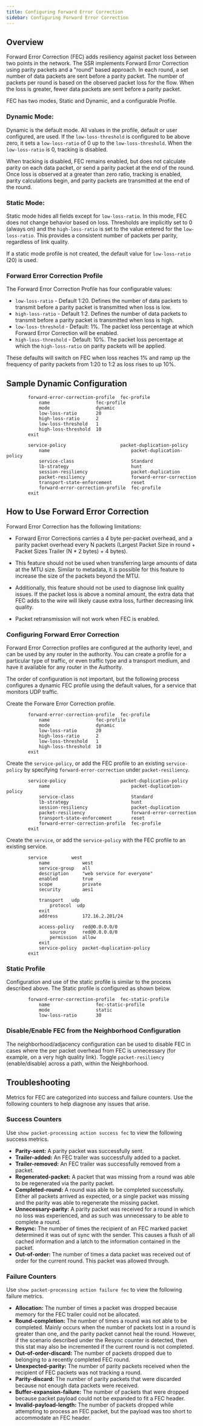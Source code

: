 ```yaml
---
title: Configuring Forward Error Correction
sidebar: Configuring Forward Error Correction
---
```


## Overview

Forward Error Correction (FEC) adds resiliency against packet loss between two points in the network. The SSR implements Forward Error Correction using parity packets and a "round" based approach. In each round, a set number of data packets are sent before a parity packet. The number of packets per round is based on the observed packet loss for the flow. When the loss is greater, fewer data packets are sent before a parity packet.  

FEC has two modes, Static and Dynamic, and a configurable Profile. 

### Dynamic Mode: 

Dynamic is the default mode. All values in the profile, default or user configured, are used. If the `low-loss-threshold` is configured to be above zero, it sets a `low-loss-ratio` of 0 up to the `low-loss-threshold`. When the `low-loss-ratio` is 0, tracking is disabled.  

When tracking is disabled, FEC remains enabled, but does not calculate parity on each data packet, or send a parity packet at the end of the round. Once loss is observed at a greater than zero ratio, tracking is enabled, parity calculations begin, and parity packets are transmitted at the end of the round.

### Static Mode: 

Static mode hides all fields except for `low-loss-ratio`. In this mode, FEC does not change behavior based on loss. Thresholds are implicitly set to 0 (always on) and the `high-loss-ratio` is set to the value entered for the `low-loss-ratio`. This provides a consistent number of packets per parity, regardless of link quality.

If a static mode profile is not created, the default value for `low-loss-ratio` (20) is used.  

### Forward Error Correction Profile

The Forward Error Correction Profile has four configurable values:
* `low-loss-ratio` - Default 1:20. Defines the number of data packets to transmit before a parity packet is transmitted when loss is low.
* `high-loss-ratio` - Default 1:2. Defines the number of data packets to transmit before a parity packet is transmitted when loss is high.
* `low-loss-threshold` - Default: 1%. The packet loss percentage at which Forward Error Correction will be enabled.
* `high-loss-threshold` - Default: 10%. The packet loss percentage at which the `high-loss-ratio` on parity packets will be applied.

These defaults will switch on FEC when loss reaches 1% and ramp up the frequency of parity packets from 1:20 to 1:2 as loss rises to up 10%.

## Sample Dynamic Configuration

```
        forward-error-correction-profile  fec-profile
            name                 fec-profile
            mode                 dynamic
            low-loss-ratio       20
            high-loss-ratio      2
            low-loss-threshold   1
            high-loss-threshold  10
        exit
```

```
        service-policy                    packet-duplication-policy
            name                              packet-duplication-policy
            service-class                     Standard
            lb-strategy                       hunt
            session-resiliency                packet-duplication
            packet-resiliency                 forward-error-correction
            transport-state-enforcement       reset
            forward-error-correction-profile  fec-profile
        exit
```

## How to Use Forward Error Correction

Forward Error Correction has the following limitations:

- Forward Error Corrections carries a 4 byte per-packet overhead, and a parity packet overhead every N packets (Largest Packet Size in round + Packet Sizes Trailer (N * 2 bytes) + 4 bytes).

- This feature should not be used when transferring large amounts of data at the MTU size. Similar to metadata, it is possible for this feature to increase the size of the packets beyond the MTU.

- Additionally, this feature should not be used to diagnose link quality issues. If the packet loss is above a nominal amount, the extra data that FEC adds to the wire will likely cause extra loss, further decreasing link quality. 

- Packet retransmission will not work when FEC is enabled. 

### Configuring Forward Error Correction

Forward Error Correction profiles are configured at the authority level, and can be used by any router in the authority. You can create a profile for a particular type of traffic, or even traffic type and a transport medium, and have it available for any router in the Authority.

The order of configuration is not important, but the following process configures a dynamic FEC profile using the default values, for a service that monitors UDP traffic.

Create the Forware Error Correction profile.
```
        forward-error-correction-profile  fec-profile
            name                 fec-profile
            mode                 dynamic
            low-loss-ratio       20
            high-loss-ratio      2
            low-loss-threshold   1
            high-loss-threshold  10
        exit
```

Create the `service-policy`, or add the FEC profile to an existing `service-policy` by specifying `forward-error-correction` under `packet-resiliency`.
```
        service-policy                    packet-duplication-policy
            name                              packet-duplication-policy
            service-class                     Standard
            lb-strategy                       hunt
            session-resiliency                packet-duplication
            packet-resiliency                 forward-error-correction
            transport-state-enforcement       reset
            forward-error-correction-profile  fec-profile
        exit
```

Create the `service`, or add the `service-policy` with the FEC profile to an existing service.
```
        service         west
            name            west
            service-group   all
            description     "web service for everyone"
            enabled         true
            scope           private
            security        aes1

            transport   udp
                protocol  udp
            exit
            address         172.16.2.201/24

            access-policy   red@0.0.0.0/0
                source      red@0.0.0.0/0
                permission  allow
            exit
            service-policy  packet-duplication-policy
        exit
```

### Static Profile

Configuration and use of the static profile is similar to the process described above. The Static profile is configured as shown below. 

```
        forward-error-correction-profile  fec-static-profile
            name                 fec-static-profile
            mode                 static
            low-loss-ratio       30
```

### Disable/Enable FEC from the Neighborhood Configuration

The neighborhood/adjacency configuration can be used to disable FEC in cases where the per packet overhead from FEC is unnecessary (for example, on a very high quality link). Toggle `packet-resiliency` (enable/disable) across a path, within the Neighborhood.

## Troubleshooting

Metrics for FEC are categorized into success and failure counters. Use the following counters to help diagnose any issues that arise.

### Success Counters

Use `show packet-processing action success fec` to view the following success metrics.

- **Parity-sent:**  A parity packet was successfully sent.
- **Trailer-added:** An FEC trailer was successfully added to a packet.
- **Trailer-removed:** An FEC trailer was successfully removed from a packet.
- **Regenerated-packet:** A packet that was missing from a round was able to be regenerated via the parity packet.
- **Completed-round:** A round was able to be completed successfully. Either all packets arrived as expected, or a single packet was missing and the parity was able to regenerate the missing packet.
- **Unnecessary-parity:** A parity packet was received for a round in which no loss was experienced, and as such was unnecessary to be able to complete a round.
- **Resync:** The number of times the recipient of an FEC marked packet determined it was out of sync with the sender. This causes a flush of all cached information and a latch to the information contained in the packet.
- **Out-of-order:** The number of times a data packet was received out of order for the current round. This packet was allowed through.

### Failure Counters

Use `show packet-processing action failure fec` to view the following failure metrics. 

- **Allocation:** The number of times a packet was dropped because memory for the FEC trailer could not be allocated.
- **Round-completion:** The number of times a round was not able to be completed. Mainly occurs when the number of packets lost in a round is greater than one, and the parity packet cannot heal the round. However, if the scenario described under the Resync counter is detected, then this stat may also be incremented if the current round is not completed.
- **Out-of-order-discard:** The number of packets dropped due to belonging to a recently completed FEC round.
- **Unexpected-parity:** The number of parity packets received when the recipient of FEC packets was not tracking a round.
- **Parity-discard:** The number of parity packets that were discarded because not enough data packets were received.  
- **Buffer-expansion-failure:** The number of packets that were dropped because packet payload could not be expanded to fit a FEC header.
- **Invalid-payload-length:** The number of packets dropped while attempting to process an FEC packet, but the payload was too short to accommodate an FEC header.
